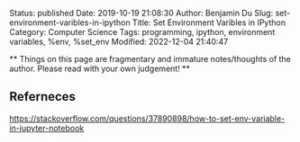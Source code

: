 Status: published
Date: 2019-10-19 21:08:30
Author: Benjamin Du
Slug: set-environment-varibles-in-ipython
Title: Set Environment Varibles in IPython
Category: Computer Science
Tags: programming, ipython, environment variables, %env, %set_env
Modified: 2022-12-04 21:40:47

**
Things on this page are fragmentary and immature notes/thoughts of the author.
Please read with your own judgement!
**


## Referneces

https://stackoverflow.com/questions/37890898/how-to-set-env-variable-in-jupyter-notebook